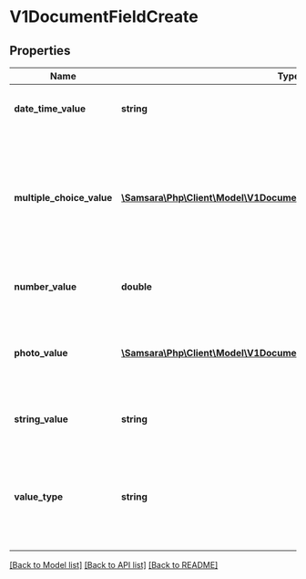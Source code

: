 # V1DocumentFieldCreate

## Properties
Name | Type | Description | Notes
------------ | ------------- | ------------- | -------------
**date_time_value** | **string** | Value of this field if this document field has valueType: ValueType_DateTime. | [optional] 
**multiple_choice_value** | [**\Samsara\Php\Client\Model\V1DocumentFieldCreateMultipleChoiceValue[]**](V1DocumentFieldCreateMultipleChoiceValue.md) | Value of this field if this document field has valueType: ValueType_MultipleChoice. Array of objects containing two fields: the string value of the multiple choice option and a boolean representing whether or not the choice was selected | [optional] 
**number_value** | **double** | Value of this field if this document field has valueType: ValueType_Number. | [optional] 
**photo_value** | [**\Samsara\Php\Client\Model\V1DocumentFieldCreatePhotoValue[]**](V1DocumentFieldCreatePhotoValue.md) | Value of this field if this document field has valueType: ValueType_Photo. Array of photo objects where each object contains a URL for a photo. | [optional] 
**string_value** | **string** | Value of this field if this document field has valueType: ValueType_String. | [optional] 
**value_type** | **string** | Determines the type of this field and what type of value this field has. It should be either ValueType_Number, ValueType_String, ValueType_Photo, ValueType_MultipleChoice or ValueType_DateTime. | 

[[Back to Model list]](../README.md#documentation-for-models) [[Back to API list]](../README.md#documentation-for-api-endpoints) [[Back to README]](../README.md)


